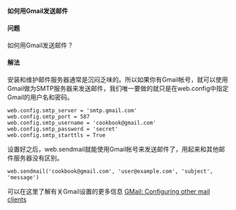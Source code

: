  

#### 如何用Gmail发送邮件




#### 问题



如何用Gmail发送邮件？




#### 解法



安装和维护邮件服务器通常是沉闷乏味的。所以如果你有Gmail帐号，就可以使用Gmail做为SMTP服务器来发送邮件，我们唯一要做的就只是在web.config中指定Gmail的用户名和密码。




```
web.config.smtp_server = 'smtp.gmail.com'
web.config.smtp_port = 587
web.config.smtp_username = 'cookbook@gmail.com'
web.config.smtp_password = 'secret'
web.config.smtp_starttls = True

```


设置好之后，web.sendmail就能使用Gmail帐号来发送邮件了，用起来和其他邮件服务器没有区别。




```
web.sendmail('cookbook@gmail.com', 'user@example.com', 'subject', 'message')

```


可以在这里了解有关Gmail设置的更多信息 [GMail: Configuring other mail clients](http://mail.google.com/support/bin/answer.py?hl=en&answer=13287)





 
 


